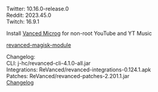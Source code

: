 Twitter: 10.16.0-release.0  
Reddit: 2023.45.0  
Twitch: 16.9.1  

Install [Vanced Microg](https://github.com/TeamVanced/VancedMicroG/releases) for non-root YouTube and YT Music  

[revanced-magisk-module](https://github.com/j-hc/revanced-magisk-module)  

Changelog:  
CLI: j-hc/revanced-cli-4.1.0-all.jar  
Integrations: ReVanced/revanced-integrations-0.124.1.apk  
Patches: ReVanced/revanced-patches-2.201.1.jar  
[Changelog](https://github.com/ReVanced/revanced-patches/releases/tag/v2.201.1)  

